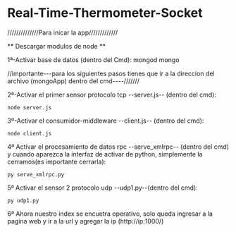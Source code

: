 # Real-Time-Thermometer-Socket

//////////////Para inicar la app/////////////

** Descargar modulos de node **

1ª-Activar base de datos (dentro del Cmd):
	mongod
	mongo

//importante---para los siguientes pasos tienes que ir a la direccion del archivo (mongoApp) dentro del cmd----///////

2ª-Activar el primer sensor protocolo tcp --server.js-- (dentro del cmd):
	
	node server.js

3º-Activar el consumidor-middleware  --client.js-- (dentro del cmd):
	
	node client.js

4ª Activar el procesamiento de datos rpc --serve_xmlrpc-- (dentro del cmd) y cuando aparezca la interfaz de activar de python, simplemente la cerramos(es importante cerrarla):
	
	py serve_xmlrpc.py
	
5ª Activar el sensor 2 protocolo udp --udp1.py--(dentro del cmd):

	py udp1.py

6ª Ahora nuestro index se encuetra operativo, solo queda ingresar a la pagina web y ir a la url y agregar la ip (http://ip:1000/)

							
